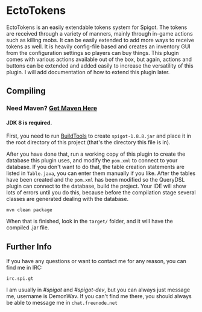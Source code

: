 EctoTokens
==========

EctoTokens is an easily extendable tokens system for Spigot. The tokens are received through a variety of manners,
mainly through in-game actions such as killing mobs. It can be easily extended to add more ways to receive tokens as
well. It is heavily config-file based and creates an inventory GUI from the configuration settings so players can buy
things. This plugin comes with various actions available out of the box, but again, actions and buttons can be extended
and added easily to increase the versatility of this plugin. I will add documentation of how to extend this plugin
later.

Compiling
---------

### Need Maven? [Get Maven Here](http://maven.apache.org/download.cgi)

#### JDK 8 is required.

First, you need to run [BuildTools](https://www.spigotmc.org/wiki/buildtools/) to create `spigot-1.8.8.jar` and place it
in the root directory of this project (that's the directory this file is in).

After you have done that, run a working copy of this plugin to create the database this plugin uses, and modify the
`pom.xml` to connect to your database. If you don't want to do that, the table creation statements are listed in
`Table.java`, you can enter them manually if you like. After the tables have been created and the `pom.xml` has been
modified so the QueryDSL plugin can connect to the database, build the project. Your IDE will show lots of errors until
you do this, because before the compilation stage several classes are generated dealing with the database.

`mvn clean package`

When that is finished, look in the `target/` folder, and it will have the compiled .jar file.

Further Info
------------

If you have any questions or want to contact me for any reason, you can find me in IRC:

`irc.spi.gt`

I am usually in *#spigot* and *#spigot-dev*, but you can always just message me, username is DemonWav.
If you can't  find me there, you should always be able to message me in `chat.freenode.net`
